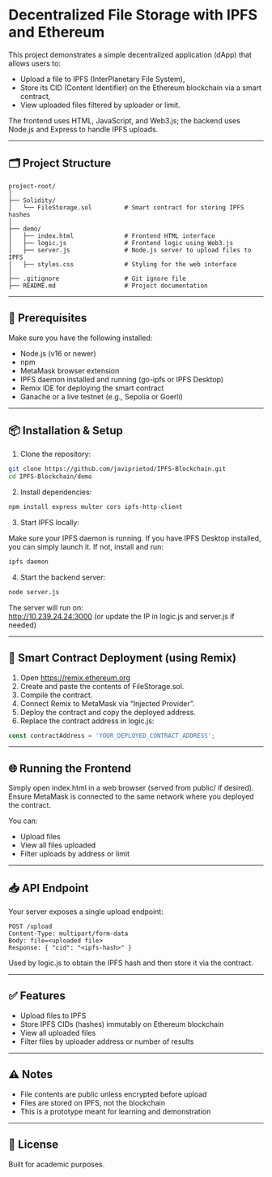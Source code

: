 # Decentralized File Storage with IPFS and Ethereum

This project demonstrates a simple decentralized application (dApp) that allows users to:

- Upload a file to IPFS (InterPlanetary File System),
- Store its CID (Content Identifier) on the Ethereum blockchain via a smart contract,
- View uploaded files filtered by uploader or limit.

The frontend uses HTML, JavaScript, and Web3.js; the backend uses Node.js and Express to handle IPFS uploads.

---

## 🗂️ Project Structure

```
project-root/
│
├── Solidity/
│   └── FileStorage.sol         # Smart contract for storing IPFS hashes
│
├── demo/
│   ├── index.html              # Frontend HTML interface
│   ├── logic.js                # Frontend logic using Web3.js
│   ├── server.js               # Node.js server to upload files to IPFS
│   ├── styles.css              # Styling for the web interface
│
├── .gitignore                  # Git ignore file
├── README.md                   # Project documentation

```

---

## 🔧 Prerequisites

Make sure you have the following installed:

- Node.js (v16 or newer)
- npm
- MetaMask browser extension
- IPFS daemon installed and running (go-ipfs or IPFS Desktop)
- Remix IDE for deploying the smart contract
- Ganache or a live testnet (e.g., Sepolia or Goerli)

---

## 📦 Installation & Setup

1. Clone the repository:

```bash
git clone https://github.com/javiprietod/IPFS-Blockchain.git
cd IPFS-Blockchain/demo
```

2. Install dependencies:

```bash
npm install express multer cors ipfs-http-client
```

3. Start IPFS locally:

Make sure your IPFS daemon is running. If you have IPFS Desktop installed, you can simply launch it. If not, install and run:

```bash
ipfs daemon
```

4. Start the backend server:

```bash
node server.js
```

The server will run on:  
http://10.239.24.24:3000 (or update the IP in logic.js and server.js if needed)

---

## 🧠 Smart Contract Deployment (using Remix)

1. Open https://remix.ethereum.org
2. Create and paste the contents of FileStorage.sol.
3. Compile the contract.
4. Connect Remix to MetaMask via “Injected Provider”.
5. Deploy the contract and copy the deployed address.
6. Replace the contract address in logic.js:

```js
const contractAddress = 'YOUR_DEPLOYED_CONTRACT_ADDRESS';
```

---

## 🌐 Running the Frontend

Simply open index.html in a web browser (served from public/ if desired).  
Ensure MetaMask is connected to the same network where you deployed the contract.

You can:

- Upload files
- View all files uploaded
- Filter uploads by address or limit

---

## 📥 API Endpoint

Your server exposes a single upload endpoint:

```
POST /upload
Content-Type: multipart/form-data
Body: file=<uploaded file>
Response: { "cid": "<ipfs-hash>" }
```

Used by logic.js to obtain the IPFS hash and then store it via the contract.

---

## ✅ Features

- Upload files to IPFS
- Store IPFS CIDs (hashes) immutably on Ethereum blockchain
- View all uploaded files
- Filter files by uploader address or number of results

---

## ⚠️ Notes

- File contents are public unless encrypted before upload
- Files are stored on IPFS, not the blockchain
- This is a prototype meant for learning and demonstration

---

## 📝 License

Built for academic purposes.
